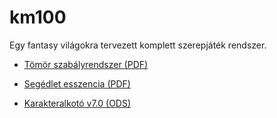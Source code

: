 # km100
Egy fantasy világokra tervezett komplett szerepjáték rendszer.


* [Tömör szabályrendszer (PDF)](https://github.com/kaktusztea/km100/blob/master/km100__tomor_v6.0.pdf)

* [Segédlet esszencia (PDF)](https://github.com/kaktusztea/km100/blob/master/km100__segedlet_v1.4.pdf)

* [Karakteralkotó v7.0 (ODS)](https://github.com/kaktusztea/km100/blob/master/odt/01_km100_karakteralkotas/JK_karakteralkoto/karakteralkoto_v7.0.ods)

